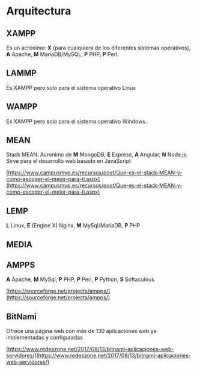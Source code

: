 # Arquitectura

## XAMPP

Es un acrónimo: **X** (para cualquiera de los diferentes sistemas operativos), **A** Apache, **M** MariaDB/MySQL, **P** PHP, **P** Perl.

## LAMMP

Es XAMPP pero solo para el sistema operativo Linux

## WAMPP

Es XAMPP pero solo para el sistema operativo Windows.

## MEAN

Stack MEAN. Acronimo de **M** MongoDB, **E** Express, **A** Angular, **N** Node.js. Sirve para el desarrollo web basado en JavaScript

[https://www.campusmvp.es/recursos/post/Que-es-el-stack-MEAN-y-como-escoger-el-mejor-para-ti.aspx](https://www.campusmvp.es/recursos/post/Que-es-el-stack-MEAN-y-como-escoger-el-mejor-para-ti.aspx)

## LEMP

**L** Linux, **E** (Engine X) Nginx, **M** MySql/MariaDB, **P** PHP

## MEDIA

## AMPPS

**A** Apache, **M** MySql, **P** PHP, **P** Perl, **P** Python, **S** Softaculous

[https://sourceforge.net/projects/ampps/](https://sourceforge.net/projects/ampps/)

## BitNami

Ofrece una página web con más de 130 aplicaciones web ya implementadas y configuradas

[https://www.redeszone.net/2017/08/13/bitnami-aplicaciones-web-servidores/](https://www.redeszone.net/2017/08/13/bitnami-aplicaciones-web-servidores/)
